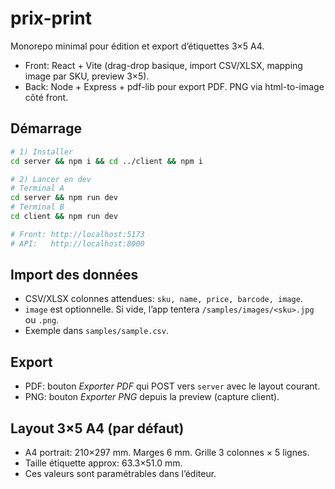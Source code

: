 # prix-print

Monorepo minimal pour édition et export d’étiquettes 3×5 A4.
- Front: React + Vite (drag-drop basique, import CSV/XLSX, mapping image par SKU, preview 3×5).
- Back: Node + Express + pdf-lib pour export PDF. PNG via html-to-image côté front.

## Démarrage

```bash
# 1) Installer
cd server && npm i && cd ../client && npm i

# 2) Lancer en dev
# Terminal A
cd server && npm run dev
# Terminal B
cd client && npm run dev

# Front: http://localhost:5173
# API:   http://localhost:8000
```

## Import des données

- CSV/XLSX colonnes attendues: `sku, name, price, barcode, image`.
- `image` est optionnelle. Si vide, l’app tentera `/samples/images/<sku>.jpg` ou `.png`.
- Exemple dans `samples/sample.csv`.

## Export

- PDF: bouton *Exporter PDF* qui POST vers `server` avec le layout courant.
- PNG: bouton *Exporter PNG* depuis la preview (capture client).

## Layout 3×5 A4 (par défaut)

- A4 portrait: 210×297 mm. Marges 6 mm. Grille 3 colonnes × 5 lignes.
- Taille étiquette approx: 63.3×51.0 mm.
- Ces valeurs sont paramétrables dans l’éditeur.
